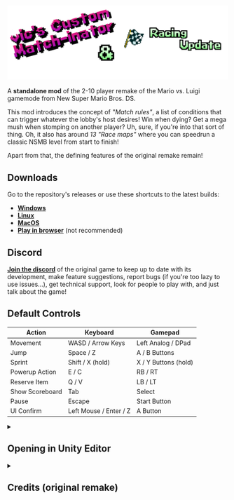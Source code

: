 <p align="center"><img src="Assets/Sprites/UI/Menu/vcmi banner wide.png" alt="vic's Custom Match-inator" width="850px"></p>

A **standalone mod** of the 2-10 player remake of the Mario vs. Luigi gamemode from New Super Mario Bros. DS.

This mod introduces the concept of *"Match rules"*, a list of conditions that can trigger whatever the lobby's host desires! Win when dying? Get a mega mush when stomping on another player? Uh, sure, if you're into that sort of thing. Oh, it also has around *13 "Race maps"* where you can speedrun a classic NSMB level from start to finish!

Apart from that, the defining features of the original remake remain!

## Downloads

Go to the repository's releases or use these shortcuts to the latest builds:

- [**Windows**](https://github.com/vlcoo/VicMvsLO/releases/latest/download/win64.zip)
- [**Linux**](https://github.com/vlcoo/VicMvsLO/releases/latest/download/linux.zip)
- [**MacOS**](https://github.com/vlcoo/VicMvsLO/releases/latest/download/macos.zip)
- [**Play in browser**](https://vlco-o.itch.io/vics-custom-match-inator) (not recommended)

## Discord
[**Join the discord**](https://discord.gg/dgKVaUKpj5) of the original game to keep up to date with its development, make feature suggestions, report bugs (if you're too lazy to use issues...), get technical support, look for people to play with, and just talk about the game!

## Default Controls
| Action | Keyboard | Gamepad |
| --- | --- | --- |
| Movement | WASD / Arrow Keys | Left Analog / DPad |
| Jump | Space / Z | A / B Buttons |
| Sprint | Shift / X (hold) | X / Y Buttons (hold) |
| Powerup Action | E / C | RB / RT |
| Reserve Item | Q / V | LB / LT |
| Show Scoreboard | Tab | Select |
| Pause | Escape | Start Button |
| UI Confirm | Left Mouse / Enter / Z | A Button |

<details>
  <summary><h2>Opening in Unity Editor</h2></summary>

Please follow the instructions listed in the [parent repository](https://github.com/ipodtouch0218/NSMB-MarioVsLuigi), but cloning this fork instead.

</details>
<details>
  <summary><h2>Credits (original remake)</h2></summary>

### Original Content:
* New Super Mario Bros.
* New Super Mario Bros. Wii
* Super Mario Maker 2

### Contributors:
* [@ipodtouch0218](https://github.com/ipodtouch0218)
* @GradedWarrior
* [@TheMoogle](https://github.com/TheMoogle)
* [@Skillz](https://github.com/Skillz808)
* [@skarph](https://github.com/skarph)
* [@Zest](https://github.com/zestydevy)
* [@kittenchilly](https://github.com/kittenchilly)
* [@Amy54Desu](https://github.com/Amy54Desu)
* [@Kraken](https://github.com/KrakHub)
* [@ShadowWalker13](https://github.com/ShadowWalker13)
* [@GithubSPerez](https://github.com/GithubSPerez)
* [@mindnomad](https://github.com/mindnomad)

### Music:
* [RENREN](https://mistajub.bandcamp.com/)

### QA Testing:
* TheCyVap
* Shadow_Walker13
  
### Level Design:
* Skarph
* TheCyVap
* mindnomad
 
### Rippers:
  
* Demon2Warrior (Background)
* VentureSonic (Background)
* Keira (Background)
* Ohthatguy (Background)
* Poudink (Tiles)
* Someone (Tiles)
* Hiccup (Tiles)
* Jouv (Tiles)
* Mr-SUGOI (Tiles)
* mindnomad (Tiles/Sound)
* Symbolcom (Enemies)
* Mr. C (Enemies)
* Ragey (Enemies)
* Technokami (Enemies)
* A Refracted Swindler (UI)
* Treeki (UI)
* Double S (Models)
* KartMakerBrosU (Models)
* TeridaxXDOO1 (Models)
* Skarph (Models/Sound)
* LukeWarnut (Sound)
* Luke Hackett (Sound)

</details>

